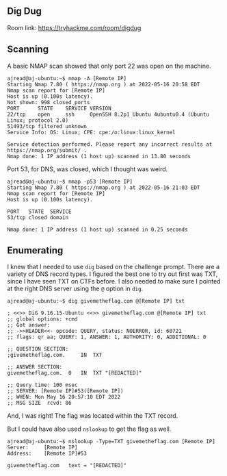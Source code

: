 ## Dig Dug 

Room link: https://tryhackme.com/room/digdug

## Scanning 
A basic NMAP scan showed that only port 22 was open on the machine.
```
ajread@aj-ubuntu:~$ nmap -A [Remote IP] 
Starting Nmap 7.80 ( https://nmap.org ) at 2022-05-16 20:58 EDT
Nmap scan report for [Remote IP] 
Host is up (0.100s latency).
Not shown: 998 closed ports
PORT      STATE    SERVICE VERSION
22/tcp    open     ssh     OpenSSH 8.2p1 Ubuntu 4ubuntu0.4 (Ubuntu Linux; protocol 2.0)
51493/tcp filtered unknown
Service Info: OS: Linux; CPE: cpe:/o:linux:linux_kernel

Service detection performed. Please report any incorrect results at https://nmap.org/submit/ .
Nmap done: 1 IP address (1 host up) scanned in 13.80 seconds
```
Port 53, for DNS, was closed, which I thought was weird. 
```
ajread@aj-ubuntu:~$ nmap -p53 [Remote IP]
Starting Nmap 7.80 ( https://nmap.org ) at 2022-05-16 21:03 EDT
Nmap scan report for [Remote IP]
Host is up (0.100s latency).

PORT   STATE  SERVICE
53/tcp closed domain

Nmap done: 1 IP address (1 host up) scanned in 0.25 seconds
```
## Enumerating
I knew that I needed to use ```dig``` based on the challenge prompt. There are a variety of DNS record types. I figured the best one to try out first was TXT, since I have seen TXT on CTFs before. I also needed to make sure I pointed at the right DNS server using the ```@``` option in ```dig```.
```
ajread@aj-ubuntu:~$ dig givemetheflag.com @[Remote IP] txt

; <<>> DiG 9.16.15-Ubuntu <<>> givemetheflag.com @[Remote IP] txt
;; global options: +cmd
;; Got answer:
;; ->>HEADER<<- opcode: QUERY, status: NOERROR, id: 60721
;; flags: qr aa; QUERY: 1, ANSWER: 1, AUTHORITY: 0, ADDITIONAL: 0

;; QUESTION SECTION:
;givemetheflag.com.		IN	TXT

;; ANSWER SECTION:
givemetheflag.com.	0	IN	TXT	"[REDACTED]"

;; Query time: 100 msec
;; SERVER: [Remote IP]#53([Remote IP])
;; WHEN: Mon May 16 20:57:10 EDT 2022
;; MSG SIZE  rcvd: 86
```
And, I was right! The flag was located within the TXT record. 

But I could have also used ```nslookup``` to get the flag as well. 
```
ajread@aj-ubuntu:~$ nslookup -Type=TXT givemetheflag.com [Remote IP]
Server:		[Remote IP]
Address:	[Remote IP]#53

givemetheflag.com	text = "[REDACTED]"
```